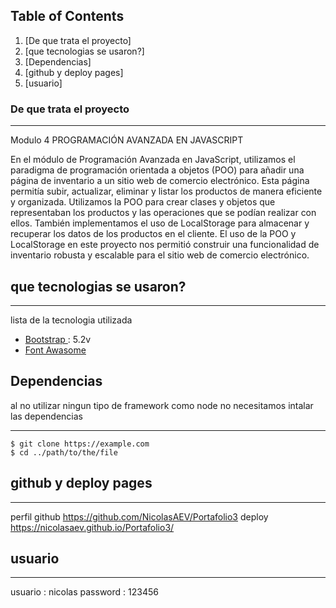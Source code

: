 ## Table of Contents
1. [De que trata el proyecto]
2. [que tecnologias se usaron?]
3. [Dependencias]
4. [github y deploy pages]
5. [usuario]

### De que trata el proyecto
***
Modulo 4 PROGRAMACIÓN AVANZADA EN JAVASCRIPT

En el módulo de Programación Avanzada en JavaScript, utilizamos el paradigma de programación orientada a objetos (POO) para añadir una página de inventario a un sitio web de comercio electrónico. Esta página permitía subir, actualizar, eliminar y listar los productos de manera eficiente y organizada. Utilizamos la POO para crear clases y objetos que representaban los productos y las operaciones que se podían realizar con ellos. También implementamos el uso de LocalStorage para almacenar y recuperar los datos de los productos en el cliente. El uso de la POO y LocalStorage en este proyecto nos permitió construir una funcionalidad de inventario robusta y escalable para el sitio web de comercio electrónico.

## que tecnologias se usaron?
***
 lista de la tecnologia utilizada
* [Bootstrap ](https://example.com): 5.2v
* [Font Awasome ](https://https://fontawesome.com)


## Dependencias
al no utilizar ningun tipo de framework como node no necesitamos intalar las dependencias
***
```
$ git clone https://example.com
$ cd ../path/to/the/file
```
## github y deploy pages
***
perfil github https://github.com/NicolasAEV/Portafolio3
deploy https://nicolasaev.github.io/Portafolio3/

## usuario
***
usuario : nicolas
password : 123456